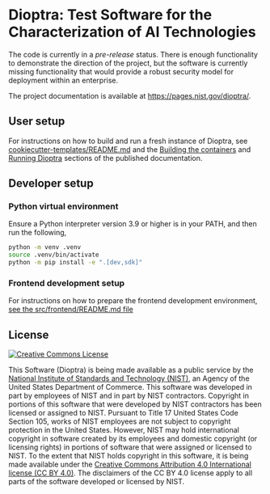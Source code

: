 # Dioptra: Test Software for the Characterization of AI Technologies

The code is currently in a _pre-release_ status.
There is enough functionality to demonstrate the direction of the project, but the software is currently missing functionality that would provide a robust security model for deployment within an enterprise.

The project documentation is available at https://pages.nist.gov/dioptra/.

## User setup

For instructions on how to build and run a fresh instance of Dioptra, see [cookiecutter-templates/README.md](cookiecutter-templates/README.md) and the [Building the containers](https://pages.nist.gov/dioptra/getting-started/building-the-containers.html) and [Running Dioptra](https://pages.nist.gov/dioptra/getting-started/running-dioptra.html) sections of the published documentation.

## Developer setup

### Python virtual environment

Ensure a Python interpreter version 3.9 or higher is in your PATH, and then run the following,

```sh
python -m venv .venv
source .venv/bin/activate
python -m pip install -e ".[dev,sdk]"
```

### Frontend development setup

For instructions on how to prepare the frontend development environment, [see the src/frontend/README.md file](src/frontend/README.md)

## License

[![Creative Commons License](https://i.creativecommons.org/l/by/4.0/88x31.png)](http://creativecommons.org/licenses/by/4.0/)

This Software (Dioptra) is being made available as a public service by the [National Institute of Standards and Technology (NIST)](https://www.nist.gov/), an Agency of the United States Department of Commerce.
This software was developed in part by employees of NIST and in part by NIST contractors.
Copyright in portions of this software that were developed by NIST contractors has been licensed or assigned to NIST.
Pursuant to Title 17 United States Code Section 105, works of NIST employees are not subject to copyright protection in the United States.
However, NIST may hold international copyright in software created by its employees and domestic copyright (or licensing rights) in portions of software that were assigned or licensed to NIST.
To the extent that NIST holds copyright in this software, it is being made available under the [Creative Commons Attribution 4.0 International license (CC BY 4.0)](http://creativecommons.org/licenses/by/4.0/).
The disclaimers of the CC BY 4.0 license apply to all parts of the software developed or licensed by NIST.
